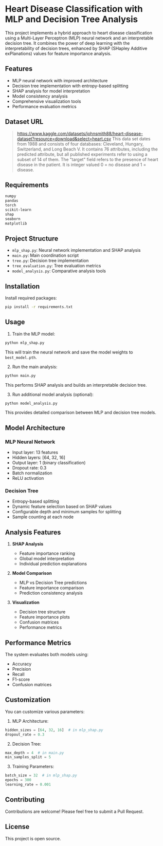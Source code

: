 # Heart Disease Classification with MLP and Decision Tree Analysis

This project implements a hybrid approach to heart disease classification using a Multi-Layer Perceptron (MLP) neural network and an interpretable decision tree. It combines the power of deep learning with the interpretability of decision trees, enhanced by SHAP (SHapley Additive exPlanations) values for feature importance analysis.

## Features

- MLP neural network with improved architecture
- Decision tree implementation with entropy-based splitting
- SHAP analysis for model interpretation
- Model consistency analysis
- Comprehensive visualization tools
- Performance evaluation metrics

## Dataset URL
> https://www.kaggle.com/datasets/johnsmith88/heart-disease-dataset?resource=download&select=heart.csv
> This data set dates from 1988 and consists of four databases: Cleveland, Hungary, Switzerland, and Long Beach V. It contains 76 attributes, including the predicted attribute, but all published experiments refer to using a subset of 14 of them. The "target" field refers to the presence of heart disease in the patient. It is integer valued 0 = no disease and 1 = disease.

## Requirements

```bash
numpy
pandas
torch
scikit-learn
shap
seaborn
matplotlib
```

## Project Structure

- `mlp_shap.py`: Neural network implementation and SHAP analysis
- `main.py`: Main coordination script
- `tree.py`: Decision tree implementation
- `tree_evaluation.py`: Tree evaluation metrics
- `model_analysis.py`: Comparative analysis tools

## Installation

Install required packages:
```bash
pip install -r requirements.txt
```

## Usage

1. Train the MLP model:
```bash
python mlp_shap.py
```
This will train the neural network and save the model weights to `best_model.pth`.

2. Run the main analysis:
```bash
python main.py
```
This performs SHAP analysis and builds an interpretable decision tree.

3. Run additional model analysis (optional):
```bash
python model_analysis.py
```
This provides detailed comparison between MLP and decision tree models.

## Model Architecture

### MLP Neural Network
- Input layer: 13 features
- Hidden layers: [64, 32, 16]
- Output layer: 1 (binary classification)
- Dropout rate: 0.3
- Batch normalization
- ReLU activation

### Decision Tree
- Entropy-based splitting
- Dynamic feature selection based on SHAP values
- Configurable depth and minimum samples for splitting
- Sample counting at each node

## Analysis Features

1. **SHAP Analysis**
   - Feature importance ranking
   - Global model interpretation
   - Individual prediction explanations

2. **Model Comparison**
   - MLP vs Decision Tree predictions
   - Feature importance comparison
   - Prediction consistency analysis

3. **Visualization**
   - Decision tree structure
   - Feature importance plots
   - Confusion matrices
   - Performance metrics

## Performance Metrics

The system evaluates both models using:
- Accuracy
- Precision
- Recall
- F1-score
- Confusion matrices

## Customization

You can customize various parameters:

1. MLP Architecture:
```python
hidden_sizes = [64, 32, 16]  # in mlp_shap.py
dropout_rate = 0.3
```

2. Decision Tree:
```python
max_depth = 4  # in main.py
min_samples_split = 5
```

3. Training Parameters:
```python
batch_size = 32  # in mlp_shap.py
epochs = 300
learning_rate = 0.001
```

## Contributing

Contributions are welcome! Please feel free to submit a Pull Request.

## License

This project is open source.
